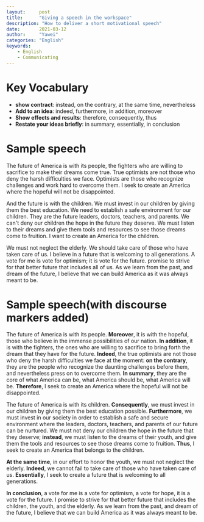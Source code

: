 ```yaml
---
layout:		post
title:		"Giving a speech in the workspace"
description: "How to deliver a short motivational speech"
date:		2021-03-12
author:		"Yawei"
categories: "English"
keywords:
    - English
    - Communicating
---
```


# Key Vocabulary

* **show contract**: instead, on the contrary, at the same time, nevertheless
* **Add to an idea**: indeed, furthermore, in addition, moreover
* **Show effects and results**: therefore, consequently, thus
* **Restate your ideas briefly**: in summary, essentially, in conclusion

# Sample speech
The future of America is with its people, the fighters who are willing to sacrifice to make their dreams come
true. True optimists are not those who deny the harsh difficulties we face. Optimists are those who recognize
challenges and work hard to overcome them. I seek to create an America where the hopeful will not be disappointed.

And the future is with the children. We must invest in our children by giving them the best education. We
need to establish a safe environment for our children. They are the future leaders, doctors, teachers, and
parents. We can't deny our children the hope in the future they deserve. We must listen to their dreams and
give them tools and resources to see those dreams come to fruition. I want to create an America for the
children.

We must not neglect the elderly. We should take care of those who have taken care of us. I believe in a future
that is welcoming to all generations.
A vote for me is vote for optimism; it is vote for the future. promise to strive for that better future that
includes all of us. As we learn from the past, and dream of the future, I believe that we can build America as it
was always meant to be.

# Sample speech(with discourse markers added)
The future of America is with its people. **Moreover**, it is with the hopeful, those who believe in the immense
possibilities of our nation. **In addition**, it is with the fighters, the ones who are willing to sacrifice to bring forth the dream that they have for the future. **Indeed**, the true optimists are not those who deny the harsh difficulties we face at the moment: **on the contrary**, they are the people who recognize the daunting challenges before them, and nevertheless press on to overcome them. **In summary**, they are the core of what America can be, what America should be, what America will be. **Therefore**, I seek to create an America where the hopeful will not be disappointed.

The future of America is with its children. **Consequently**, we must invest in our children by giving them the
best education possible. **Furthermore**, we must invest in our society in order to establish a safe and secure
environment where the leaders, doctors, teachers, and parents of our future can be nurtured. We must not
deny our children the hope in the future that they deserve; **instead**, we must listen to the dreams of their
youth, and give them the tools and resources to see those dreams come to fruition. **Thus**, I seek to create an
America that belongs to the children.

**At the same time**, in our effort to honor the youth, we must not neglect the elderly. **Indeed**, we cannot fail to
take care of those who have taken care of us. **Essentially**, I seek to create a future that is welcoming to all
generations.

**In conclusion**, a vote for me is a vote for optimism, a vote for hope, it is a vote for the future. I promise to
strive for that better future that includes the children, the youth, and the elderly. As we learn from the past,
and dream of the future, I believe that we can build America as it was always meant to be.